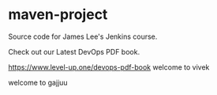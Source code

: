 # maven-project
Source code for James Lee's Jenkins course.

Check out our Latest DevOps PDF book.

https://www.level-up.one/devops-pdf-book
welcome to vivek 

welcome to gajjuu
